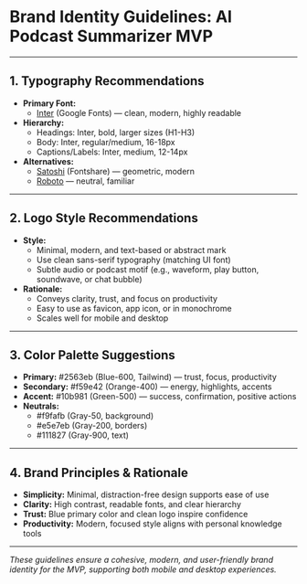 # Brand Identity Guidelines: AI Podcast Summarizer MVP

---

## 1. Typography Recommendations
- **Primary Font:**
  - [Inter](https://fonts.google.com/specimen/Inter) (Google Fonts) — clean, modern, highly readable
- **Hierarchy:**
  - Headings: Inter, bold, larger sizes (H1-H3)
  - Body: Inter, regular/medium, 16-18px
  - Captions/Labels: Inter, medium, 12-14px
- **Alternatives:**
  - [Satoshi](https://www.fontshare.com/fonts/satoshi) (Fontshare) — geometric, modern
  - [Roboto](https://fonts.google.com/specimen/Roboto) — neutral, familiar

---

## 2. Logo Style Recommendations
- **Style:**
  - Minimal, modern, and text-based or abstract mark
  - Use clean sans-serif typography (matching UI font)
  - Subtle audio or podcast motif (e.g., waveform, play button, soundwave, or chat bubble)
- **Rationale:**
  - Conveys clarity, trust, and focus on productivity
  - Easy to use as favicon, app icon, or in monochrome
  - Scales well for mobile and desktop

---

## 3. Color Palette Suggestions
- **Primary:** #2563eb (Blue-600, Tailwind) — trust, focus, productivity
- **Secondary:** #f59e42 (Orange-400) — energy, highlights, accents
- **Accent:** #10b981 (Green-500) — success, confirmation, positive actions
- **Neutrals:**
  - #f9fafb (Gray-50, background)
  - #e5e7eb (Gray-200, borders)
  - #111827 (Gray-900, text)

---

## 4. Brand Principles & Rationale
- **Simplicity:** Minimal, distraction-free design supports ease of use
- **Clarity:** High contrast, readable fonts, and clear hierarchy
- **Trust:** Blue primary color and clean logo inspire confidence
- **Productivity:** Modern, focused style aligns with personal knowledge tools

---

*These guidelines ensure a cohesive, modern, and user-friendly brand identity for the MVP, supporting both mobile and desktop experiences.* 